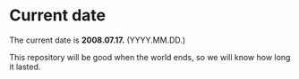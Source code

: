# Current date

The current date is **2008.07.17.** (YYYY.MM.DD.)

This repository will be good when the world ends, so we will know how long it lasted.